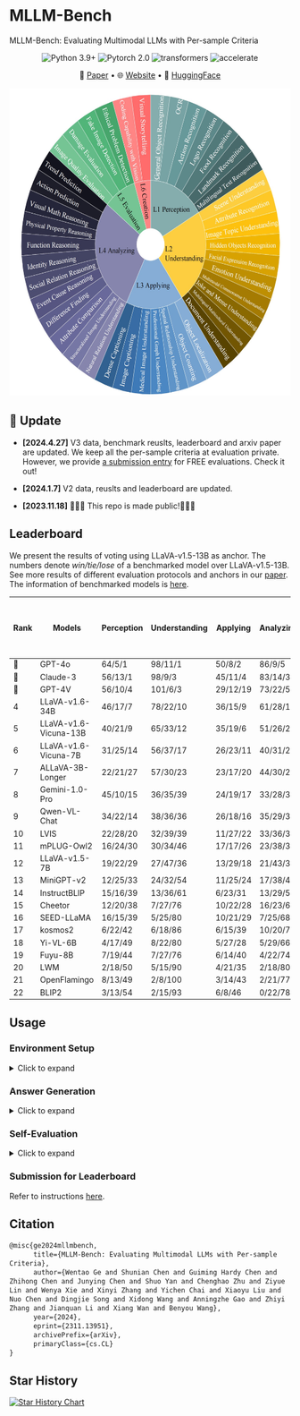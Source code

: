 # MLLM-Bench
MLLM-Bench: Evaluating Multimodal LLMs with Per-sample Criteria
<center>

![Python 3.9+](https://img.shields.io/badge/Python-3.9+-lightblue) ![Pytorch 2.0](https://img.shields.io/badge/PyTorch-2.0+-lightblue) ![transformers](https://img.shields.io/badge/transformers-4.36.0.dev0%2B-lightblue) ![accelerate](https://img.shields.io/badge/accelerate-0.22+-lightblue)
</center>

<p align="center">
   📃 <a href="https://arxiv.org/abs/2311.13951" target="_blank">Paper</a> • 🌐 <a href="https://mllm-bench.llmzoo.com/" target="_blank">Website</a> • 🤗 <a href="huggingface.com" target="_blank">HuggingFace</a>  

<p align="center">
<img src="./image.png" alt="Data Composition" width="550" height="550">


## 🌈 Update
* **[2024.4.27]** V3 data, benchmark reuslts, leaderboard and arxiv paper are updated. We keep all the per-sample criteria at evaluation private. However, we provide  <a href="https://mllm-bench.llmzoo.com/static/submit.html" target="_blank">a submission entry</a>  for FREE evaluations. Check it out!

* **[2024.1.7]** V2 data, reuslts and leaderboard are updated.

* **[2023.11.18]** 🎉🎉🎉 This repo is made public!🎉🎉🎉

## Leaderboard
We present the results of voting using LLaVA-v1.5-13B as anchor. The numbers denote *win/tie/lose* of a benchmarked model over LLaVA-v1.5-13B. See more results of different evaluation protocols and anchors in our  [paper](https://arxiv.org/abs/2311.13951). The information of benchmarked models is [here](./Model_cards.md).



| **Rank** | **Models**       | **Perception**  | **Understanding** | **Applying** | **Analyzing** | **Evaluation** | **Creation** | **Win Rates over LLaVA-v1.5-13B** |
|------|-----------------------|-------------|---------------|----------|-----------|------------|----------|-----------------------|
| 🏅️  | GPT-4o             | 64/5/1     | 98/11/1        | 50/8/2  | 86/9/5   | 40/0/0     | 38/1/1   | 0.90                  |
| 🥈  | Claude-3              | 56/13/1     | 98/9/3        | 45/11/4  | 83/14/3   | 33/5/2     | 33/6/1   | 0.83                  |
| 🥉  | GPT-4V                | 56/10/4     | 101/6/3       | 29/12/19 | 73/22/5   | 33/2/5     | 2/0/38   | 0.70                  |
| 4  | LLaVA-v1.6-34B        | 46/17/7     | 78/22/10      | 36/15/9  | 61/28/11  | 33/3/4     | 24/10/6  | 0.66                  |
| 5    | LLaVA-v1.6-Vicuna-13B | 40/21/9     | 65/33/12      | 35/19/6  | 51/26/23  | 33/5/2     | 27/9/4   | 0.60                  |
| 6   | LLaVA-v1.6-Vicuna-7B  | 31/25/14    | 56/37/17      | 26/23/11 | 40/31/29  | 22/10/8    | 19/10/11 | 0.46                  |
| 7    | ALLaVA-3B-Longer      | 22/21/27    | 57/30/23      | 23/17/20 | 44/30/26  | 16/10/14   | 17/12/11 | 0.43                  |
| 8    | Gemini-1.0-Pro        | 45/10/15    | 36/35/39      | 24/19/17 | 33/28/39  | 9/8/23     | 16/8/16  | 0.39                  |
| 9    | Qwen-VL-Chat          | 34/22/14    | 38/36/36      | 26/18/16 | 35/29/36  | 15/6/19    | 9/12/19  | 0.37                  |
| 10    | LVIS                  | 22/28/20    | 32/39/39      | 11/27/22 | 33/36/31  | 14/9/17    | 9/16/15  | 0.29                  |
| 11   | mPLUG-Owl2            | 16/24/30    | 30/34/46      | 17/17/26 | 23/38/39  | 15/8/17    | 11/14/15 | 0.27                  |
| 12   | LLaVA-v1.5-7B         | 19/22/29    | 27/47/36      | 13/29/18 | 21/43/36  | 9/14/17    | 8/13/19  | 0.23                  |
| 13   | MiniGPT-v2            | 12/25/33    | 24/32/54      | 11/25/24 | 17/38/45  | 9/9/22     | 6/6/28   | 0.19                  |
| 14   | InstructBLIP          | 15/16/39    | 13/36/61      | 6/23/31  | 13/29/58  | 10/7/23    | 4/9/27   | 0.15                  |
| 15   | Cheetor               | 12/20/38    | 7/27/76       | 10/22/28 | 16/23/61  | 4/4/32     | 3/4/33   | 0.12                  |
| 16   | SEED-LLaMA            | 16/15/39    | 5/25/80       | 10/21/29 | 7/25/68   | 3/7/30     | 3/3/34   | 0.10                  |
| 17   | kosmos2               | 6/22/42     | 6/18/86       | 6/15/39  | 10/20/70  | 1/4/35     | 2/3/35   | 0.07                  |
| 18   | Yi-VL-6B              | 4/17/49     | 8/22/80       | 5/27/28  | 5/29/66   | 3/9/28     | 3/9/28   | 0.07                  |
| 19   | Fuyu-8B               | 7/19/44     | 7/27/76       | 6/14/40  | 4/22/74   | 3/7/30     | 0/6/34   | 0.06                  |
| 20   | LWM                   | 2/18/50     | 5/15/90       | 4/21/35  | 2/18/80   | 3/2/35     | 2/6/32   | 0.04                  |
| 21   | OpenFlamingo          | 8/13/49     | 2/8/100       | 3/14/43  | 2/21/77   | 1/2/37     | 1/5/34   | 0.04                  |
| 22   | BLIP2                 | 3/13/54     | 2/15/93       | 6/8/46   | 0/22/78   | 0/1/39     | 0/2/38   | 0.03                  |



## Usage
### Environment Setup
<details><summary>Click to expand</summary>
   
Install required packages:
```bash
pip install -r requirements.txt
```
Update `transformers` (we used `4.36.0.dev0`):
```bash
pip install git+https://github.com/huggingface/transformers
```

</details>



### Answer Generation
<details><summary>Click to expand</summary>

- Configurate `accelerate` settings. We use `bf16` inference by default. If this is not supported by your device, set `downcast_bf16` to `false` and `mixed_precision` to `fp16`.

- Add model information in [configs/model_configs.yaml](./configs/model_configs.yaml)

- Create a model worker in [workers/model_workers.py](./workers/model_workers.py). The worker should inherit `BaseWorker`.
Rewrite `init_components()` and `forward()` method. Explanations of parameters and outputs of the two methods are in [workers/baseworker.py](./workers/baseworker.py).

- Run `bash generate.sh`.


</details>

### Self-Evaluation
<details><summary>Click to expand</summary>

- Prepare the data in the format as shown in [data/anchor.json](./data/anchor.json), note that the key "unique_idx", "gen_model_id", and "answer" are required. Move your data under [data](./data/) folder.

- Modify the parameters in [evaluate.sh](./evaluate.sh), especially "model_name" and "model2_path".

- Put your OpenAI API key in [evaluate.py](./scripts/evaluate.py), please make sure you have access to model "gpt-4-vision-preview".

- Run `bash evaluate.sh`.

- NOTE: The per sample criteria are not provided for self-evaluate and this self-evaluation process is just used for your reference. If you wish your results to be displayed on the leaderboard, please refer to [Submission for Leaderboard](#submission-for-leaderboard).

</details>

### Submission for Leaderboard
Refer to instructions <a href="https://mllm-bench.llmzoo.com/static/submit.html" target="_blank">here</a>.


## Citation
```angular2
@misc{ge2024mllmbench,
      title={MLLM-Bench: Evaluating Multimodal LLMs with Per-sample Criteria}, 
      author={Wentao Ge and Shunian Chen and Guiming Hardy Chen and Zhihong Chen and Junying Chen and Shuo Yan and Chenghao Zhu and Ziyue Lin and Wenya Xie and Xinyi Zhang and Yichen Chai and Xiaoyu Liu and Nuo Chen and Dingjie Song and Xidong Wang and Anningzhe Gao and Zhiyi Zhang and Jianquan Li and Xiang Wan and Benyou Wang},
      year={2024},
      eprint={2311.13951},
      archivePrefix={arXiv},
      primaryClass={cs.CL}
}
```


## Star History

<a href="https://star-history.com/#FreedomIntelligence/MLLM-Bench&Date">
  <picture>
    <source media="(prefers-color-scheme: dark)" srcset="https://api.star-history.com/svg?repos=FreedomIntelligence/MLLM-Bench&type=Date&theme=dark" />
    <source media="(prefers-color-scheme: light)" srcset="https://api.star-history.com/svg?repos=FreedomIntelligence/MLLM-Bench&type=Date" />
    <img alt="Star History Chart" src="https://api.star-history.com/svg?repos=FreedomIntelligence/MLLM-Bench&type=Date" />
  </picture>
</a>
